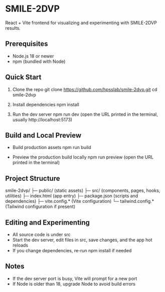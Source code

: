 # SMILE-2DVP

React + Vite frontend for visualizing and experimenting with SMILE-2DVP results.

## Prerequisites

- Node.js 18 or newer
- npm (bundled with Node)

## Quick Start

1) Clone the repo
   git clone https://github.com/hpsslab/smile-2dvp.git
   cd smile-2dvp

2) Install dependencies
   npm install

3) Run the dev server
   npm run dev
   (open the URL printed in the terminal, usually http://localhost:5173)

## Build and Local Preview

- Build production assets
  npm run build

- Preview the production build locally
  npm run preview
  (open the URL printed in the terminal)

## Project Structure

smile-2dvp/
├─ public/              (static assets)
├─ src/                 (components, pages, hooks, utilities)
├─ index.html           (app entry)
├─ package.json         (scripts and dependencies)
├─ vite.config.*        (Vite configuration)
└─ tailwind.config.*    (Tailwind configuration if present)

## Editing and Experimenting

- All source code is under src
- Start the dev server, edit files in src, save changes, and the app hot reloads
- If you change dependencies, re-run npm install if needed

## Notes

- If the dev server port is busy, Vite will prompt for a new port
- If Node is older than 18, upgrade Node to avoid build errors
